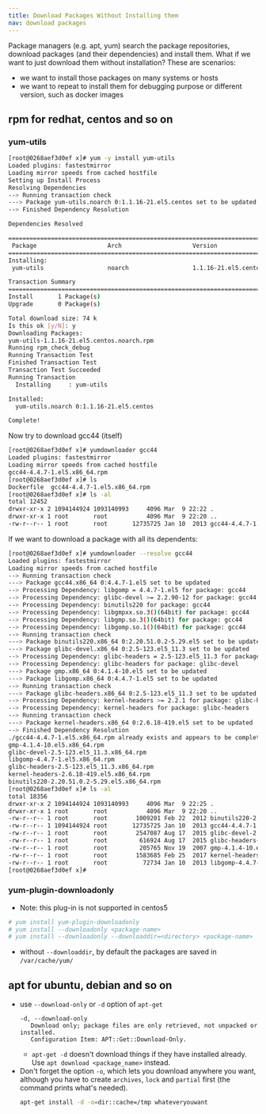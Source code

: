 ```yaml
---
title: Download Packages Without Installing them
nav: download packages
---
```


Package managers (e.g. apt, yum) search the package repositories, download packages (and their dependencies) and install them.
What if we want to just download them without installation? These are scenarios:

* we want to install those packages on many systems or hosts
* we want to repeat to install them for debugging purpose or different version, such as docker images

## rpm for redhat, centos and so on

### yum-utils

```bash
[root@0268aef3d0ef x]# yum -y install yum-utils
Loaded plugins: fastestmirror
Loading mirror speeds from cached hostfile
Setting up Install Process
Resolving Dependencies
--> Running transaction check
---> Package yum-utils.noarch 0:1.1.16-21.el5.centos set to be updated
--> Finished Dependency Resolution

Dependencies Resolved

========================================================================================================================
 Package                    Arch                    Version                                 Repository             Size
========================================================================================================================
Installing:
 yum-utils                  noarch                  1.1.16-21.el5.centos                    base                   74 k

Transaction Summary
========================================================================================================================
Install       1 Package(s)
Upgrade       0 Package(s)

Total download size: 74 k
Is this ok [y/N]: y
Downloading Packages:
yum-utils-1.1.16-21.el5.centos.noarch.rpm                                                        |  74 kB     00:00
Running rpm_check_debug
Running Transaction Test
Finished Transaction Test
Transaction Test Succeeded
Running Transaction
  Installing     : yum-utils                                                                                        1/1

Installed:
  yum-utils.noarch 0:1.1.16-21.el5.centos

Complete!
```

Now try to download gcc44 (itself)
```bash
[root@0268aef3d0ef x]# yumdownloader gcc44
Loaded plugins: fastestmirror
Loading mirror speeds from cached hostfile
gcc44-4.4.7-1.el5.x86_64.rpm                                                                     |  12 MB     00:08
[root@0268aef3d0ef x]# ls
Dockerfile  gcc44-4.4.7-1.el5.x86_64.rpm
[root@0268aef3d0ef x]# ls -al
total 12452
drwxr-xr-x 2 1094144924 1093140993     4096 Mar  9 22:22 .
drwxr-xr-x 1 root       root           4096 Mar  9 22:20 ..
-rw-r--r-- 1 root       root       12735725 Jan 10  2013 gcc44-4.4.7-1.el5.x86_64.rpm
```

If we want to download a package with all its dependents:
```bash
[root@0268aef3d0ef x]# yumdownloader --resolve gcc44
Loaded plugins: fastestmirror
Loading mirror speeds from cached hostfile
--> Running transaction check
---> Package gcc44.x86_64 0:4.4.7-1.el5 set to be updated
--> Processing Dependency: libgomp = 4.4.7-1.el5 for package: gcc44
--> Processing Dependency: glibc-devel >= 2.2.90-12 for package: gcc44
--> Processing Dependency: binutils220 for package: gcc44
--> Processing Dependency: libgmpxx.so.3()(64bit) for package: gcc44
--> Processing Dependency: libgmp.so.3()(64bit) for package: gcc44
--> Processing Dependency: libgomp.so.1()(64bit) for package: gcc44
--> Running transaction check
---> Package binutils220.x86_64 0:2.20.51.0.2-5.29.el5 set to be updated
---> Package glibc-devel.x86_64 0:2.5-123.el5_11.3 set to be updated
--> Processing Dependency: glibc-headers = 2.5-123.el5_11.3 for package: glibc-devel
--> Processing Dependency: glibc-headers for package: glibc-devel
---> Package gmp.x86_64 0:4.1.4-10.el5 set to be updated
---> Package libgomp.x86_64 0:4.4.7-1.el5 set to be updated
--> Running transaction check
---> Package glibc-headers.x86_64 0:2.5-123.el5_11.3 set to be updated
--> Processing Dependency: kernel-headers >= 2.2.1 for package: glibc-headers
--> Processing Dependency: kernel-headers for package: glibc-headers
--> Running transaction check
---> Package kernel-headers.x86_64 0:2.6.18-419.el5 set to be updated
--> Finished Dependency Resolution
./gcc44-4.4.7-1.el5.x86_64.rpm already exists and appears to be complete
gmp-4.1.4-10.el5.x86_64.rpm                                                                      | 201 kB     00:00
glibc-devel-2.5-123.el5_11.3.x86_64.rpm                                                          | 2.4 MB     00:01
libgomp-4.4.7-1.el5.x86_64.rpm                                                                   |  71 kB     00:00
glibc-headers-2.5-123.el5_11.3.x86_64.rpm                                                        | 602 kB     00:00
kernel-headers-2.6.18-419.el5.x86_64.rpm                                                         | 1.5 MB     00:01
binutils220-2.20.51.0.2-5.29.el5.x86_64.rpm                                                      | 986 kB     00:00
[root@0268aef3d0ef x]# ls -al
total 18356
drwxr-xr-x 2 1094144924 1093140993     4096 Mar  9 22:25 .
drwxr-xr-x 1 root       root           4096 Mar  9 22:20 ..
-rw-r--r-- 1 root       root        1009201 Feb 22  2012 binutils220-2.20.51.0.2-5.29.el5.x86_64.rpm
-rw-r--r-- 1 1094144924 root       12735725 Jan 10  2013 gcc44-4.4.7-1.el5.x86_64.rpm
-rw-r--r-- 1 root       root        2547087 Aug 17  2015 glibc-devel-2.5-123.el5_11.3.x86_64.rpm
-rw-r--r-- 1 root       root         616924 Aug 17  2015 glibc-headers-2.5-123.el5_11.3.x86_64.rpm
-rw-r--r-- 1 root       root         205765 Nov 19  2007 gmp-4.1.4-10.el5.x86_64.rpm
-rw-r--r-- 1 root       root        1583685 Feb 25  2017 kernel-headers-2.6.18-419.el5.x86_64.rpm
-rw-r--r-- 1 root       root          72734 Jan 10  2013 libgomp-4.4.7-1.el5.x86_64.rpm
[root@0268aef3d0ef x]#
```

### yum-plugin-downloadonly

* Note: this plug-in is not supported in centos5

```bash
# yum install yum-plugin-downloadonly
# yum install --downloadonly <package-name>
# yum install --downloadonly --downloaddir=<directory> <package-name>
```
* without ``--downloaddir``, by default the packages are saved in ``/var/cache/yum/``




## apt for ubuntu, debian and so on

* use ``--download-only`` or ``-d`` option of ``apt-get``
  ```
  -d, --download-only
     Download only; package files are only retrieved, not unpacked or installed.
     Configuration Item: APT::Get::Download-Only.
  ```
  * ``apt-get -d`` doesn't download things if they have installed already. Use ``apt download <package_name>`` instead.
* Don't forget the option ``-o``, which lets you download anywhere you want,
  although you have to create ``archives``, ``lock`` and ``partial`` first (the command prints what's needed).
  ```bash
  apt-get install -d -o=dir::cache=/tmp whateveryouwant
  ```


